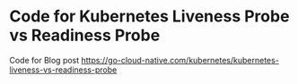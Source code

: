 # Code for Kubernetes Liveness Probe vs Readiness Probe
Code for Blog post https://go-cloud-native.com/kubernetes/kubernetes-liveness-vs-readiness-probe